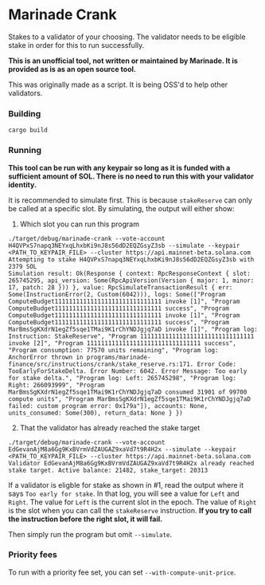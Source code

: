 # Marinade Crank

Stakes to a validator of your choosing. The validator needs to be eligible stake in order for this to run successfully.

**This is an unofficial tool, not written or maintained by Marinade. It is provided as is as an open source tool.**

This was originally made as a script. It is being OSS'd to help other validators.

### Building

`cargo build`

### Running

**This tool can be run with any keypair so long as it is funded with a sufficient amount of SOL. There is no need to run this with your validator identity.**

It is recommended to simulate first. This is because `stakeReserve` can only be called at a specific slot. By simulating, the output will either show:

1. Which slot you can run this program

```
./target/debug/marinade-crank --vote-account H4QVPxS7napq3NEYxqLhxbKi9nJ8s56dD2EQZGsyZ3sb --simulate --keypair <PATH_TO_KEYPAIR_FILE> --cluster https://api.mainnet-beta.solana.com
Attempting to stake H4QVPxS7napq3NEYxqLhxbKi9nJ8s56dD2EQZGsyZ3sb with 2379 SOL
Simulation result: Ok(Response { context: RpcResponseContext { slot: 265745295, api_version: Some(RpcApiVersion(Version { major: 1, minor: 17, patch: 28 })) }, value: RpcSimulateTransactionResult { err: Some(InstructionError(2, Custom(6042))), logs: Some(["Program ComputeBudget111111111111111111111111111111 invoke [1]", "Program ComputeBudget111111111111111111111111111111 success", "Program ComputeBudget111111111111111111111111111111 invoke [1]", "Program ComputeBudget111111111111111111111111111111 success", "Program MarBmsSgKXdrN1egZf5sqe1TMai9K1rChYNDJgjq7aD invoke [1]", "Program log: Instruction: StakeReserve", "Program 11111111111111111111111111111111 invoke [2]", "Program 11111111111111111111111111111111 success", "Program consumption: 77570 units remaining", "Program log: AnchorError thrown in programs/marinade-finance/src/instructions/crank/stake_reserve.rs:171. Error Code: TooEarlyForStakeDelta. Error Number: 6042. Error Message: Too early for stake delta.", "Program log: Left: 265745298", "Program log: Right: 266093999", "Program MarBmsSgKXdrN1egZf5sqe1TMai9K1rChYNDJgjq7aD consumed 31901 of 99700 compute units", "Program MarBmsSgKXdrN1egZf5sqe1TMai9K1rChYNDJgjq7aD failed: custom program error: 0x179a"]), accounts: None, units_consumed: Some(300), return_data: None } })
```

2. That the validator has already reached the stake target

```
./target/debug/marinade-crank --vote-account EdGevanAjM8a6Gg9KxBVrmVdZAUGAZ9xaVd7t9R4H2x --simulate --keypair <PATH_TO_KEYPAIR_FILE> --cluster https://api.mainnet-beta.solana.com
Validator EdGevanAjM8a6Gg9KxBVrmVdZAUGAZ9xaVd7t9R4H2x already reached stake target. Active balance: 21482, stake_target: 20313
```

If a validator is eligble for stake as shown in #1, read the output where it says `Too early for stake`. In that log, you will see a value for `Left` and `Right`. The value for `Left` is the current slot in the epoch. The value of `Right` is the slot when you can call the `stakeReserve` instruction. **If you try to call the instruction before the right slot, it will fail.**

Then simply run the program but omit `--simulate`.

### Priority fees

To run with a priority fee set, you can set `--with-compute-unit-price`.